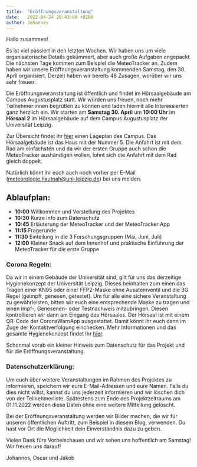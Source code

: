 ```yaml
---
title:  "Eröffnungsveranstaltung"
date:   2022-04-24 20:43:00 +0200
author: Johannes
---
```


Hallo zusammen!

Es ist viel passiert in den letzten Wochen. Wir haben uns um viele organisatorische Details gekümmert, aber auch große Aufgaben angepackt. Die nächsten Tage kommen zum Beispiel die MeteoTracker an. Zudem haben wir unsere Eröffnungsveranstaltung kommenden Samstag, den 30. April organisiert. Derzeit haben wir bereits 48 Zusagen, worüber wir uns sehr freuen. 

Die Eröffnungsveranstaltung ist öffentlich und findet im Hörsaalgebäude am Campus Augustusplatz statt. Wir würden uns freuen, noch mehr Teilnehmer:innen begrüßen zu können und laden hiermit alle Interessierten ganz herzlich ein. Wir starten am **Samstag 30. April** um **10:00 Uhr** im **Hörsaal 2** im Hörsaalgebäude auf dem Campus Augustusplatz der Universität Leipzig.

Zur Übersicht findet ihr [hier](/assets/files/2019_04_15_Plan_DIN_A3_QUER.pdf) einen Lageplan des Campus. Das Hörsaalgebäude ist das Haus mit der Nummer 5. Die Anfahrt ist mit dem Rad am einfachsten und da wir der ersten Gruppe auch schon die MeteoTracker aushändigen wollen, lohnt sich die Anfahrt mit dem Rad gleich doppelt.

Natürlich könnt ihr euch auch noch vorher per E-Mail (<meteorologie.hautnah@uni-leipzig.de>) bei uns melden.

## Ablaufplan:

- **10:00** Willkommen und Vorstellung des Projektes
- **10:30** Kurze Info zum Datenschutz
- **10:45** Erläuterung der MeteoTracker und der MeteoTracker App
- **11:15** Fragerunde
- **11:30** Einteilung in die 3 Forschungsgruppen (Mai, Juni, Juli)
- **12:00** Kleiner Snack auf dem Innenhof und praktische Einführung der MeteoTracker für die erste Gruppe

### Corona Regeln:

Da wir in einem Gebäude der Universität sind, gilt für uns das derzeitige Hygienekonzept der Universität Leipzig. Dieses beinhalten zum einen das Tragen einer KN95 oder einer FFP2-Maske ohne Ausatemventil und die 3G Regel (geimpft, genesen, getestet). Um für alle eine sichere Veranstaltung zu gewährleisten, bitten wir euch eine entsprechende Maske zu tragen und einen Impf-, Genesenen- oder Testnachweis mitzubringen. Diesen kontrollieren wir dann am Eingang des Hörsaales. Der Hörsaal ist mit einem QR-Code der CoronaWarnApp ausgestattet. Damit könnt ihr euch dann im Zuge der Kontaktverfolgung einchecken. Mehr Informationen und das gesamte Hygienekonzept findet Ihr [hier](https://www.uni-leipzig.de/universitaet/service/informationen-zum-coronavirus/hygiene-und-infektionsschutzkonzept).

Schonmal vorab ein kleiner Hinweis zum Datenschutz für das Projekt und für die Eröffnungsveranstaltung.

### Datenschutzerklärung:

Um euch über weitere Veranstaltungen im Rahmen des Projektes zu informieren, speichern wir eure E-Mail-Adressen und eure Namen. Falls du dies nicht willst, kannst du uns jederzeit informieren und wir löschen dich von der Teilnehmerliste. Spätestens zum Ende des Projektzeitraums am 01.11.2022 werden diese Daten ohne eine weitere Mitteilung gelöscht.

Bei der Eröffnungsveranstaltung werden wir Bilder machen, die wir für unseren öffentlichen Auftritt, zum Beispiel in diesem Blog, verwenden. Du hast vor Ort die Möglichkeit dein Einverständnis dazu zu geben. 

Vielen Dank fürs Vorbeischauen und wir sehen uns hoffentlich am Samstag! Wir freuen uns darauf!

Johannes, Oscar und Jakob